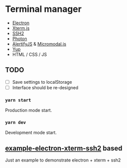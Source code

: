 # Terminal manager

- [Electron](https://electronjs.org/)
- [Xterm.js](https://xtermjs.org/)
- [SSH2](https://www.npmjs.com/package/ssh2/)
- [Photon](http://photonkit.com/)
- [AlertifyJS](https://alertifyjs.com/) & [Micromodal.js](https://micromodal.now.sh/)
- [Yup](https://www.npmjs.com/package/yup/)
- HTML / CSS / JS

## TODO
- [ ] Save settings to localStorage
- [ ] Interface should be re-designed

### `yarn start`
Production mode start.

### `yarn dev`
Development mode start.

## [example-electron-xterm-ssh2](https://github.com/MyXterm/example-electron-xterm-ssh2) based
Just an example to demonstrate electron + xterm + ssh2
